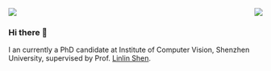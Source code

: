 ![](https://komarev.com/ghpvc/?username=ydli-ai)
<img align="right" src="https://github-readme-stats.vercel.app/api?username=onevcat&show_icons=true&icon_color=CE1D2D&text_color=718096&bg_color=ffffff&hide_title=true" />

### Hi there 👋

I an currently a PhD candidate at Institute of Computer Vision, Shenzhen University, supervised by Prof. [Linlin Shen](https://scholar.google.com/citations?user=AZ_y9HgAAAAJ&hl=en).


<!--
**P01son6415/P01son6415** is a ✨ _special_ ✨ repository because its `README.md` (this file) appears on your GitHub profile.

Here are some ideas to get you started:

- 🔭 I’m currently working on ...
- 🌱 I’m currently learning ...
- 👯 I’m looking to collaborate on ...
- 🤔 I’m looking for help with ...
- 💬 Ask me about ...
- 📫 How to reach me: ...
- 😄 Pronouns: ...
- ⚡ Fun fact: ...
-->
